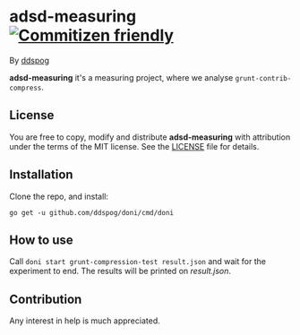 # adsd-measuring [![Commitizen friendly](https://img.shields.io/badge/commitizen-friendly-brightgreen.svg)](http://commitizen.github.io/cz-cli/)

By [ddspog](https://github.com/ddspog)

**adsd-measuring** it's a measuring project, where we analyse `grunt-contrib-compress`.

## License

You are free to copy, modify and distribute **adsd-measuring** with attribution under the terms of the MIT license. See the [LICENSE](https://github.com/ddspog/adsd-measuring/blob/master/LICENSE) file for details.

## Installation

Clone the repo, and install:

```shell
go get -u github.com/ddspog/doni/cmd/doni
```

## How to use

Call `doni start grunt-compression-test result.json` and wait for the experiment to end. The results will be printed on *result.json*.

## Contribution

Any interest in help is much appreciated.